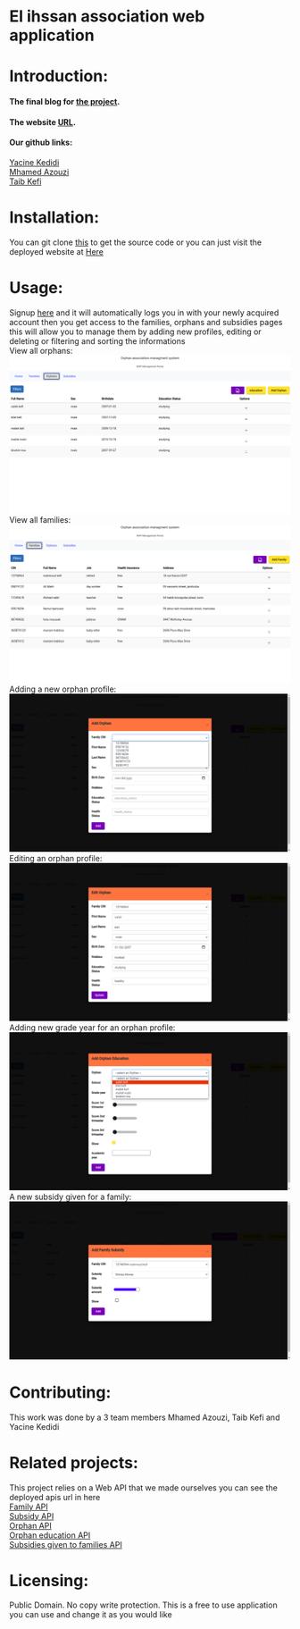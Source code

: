# El ihssan association web application
# Introduction:
#### The final blog for [the project](https://www.linkedin.com/pulse/introduction-yacine-kedidi/?trackingId=6U1%2F%2Bah0WxA10cgTxhbOdw%3D%3D "Here").
#### The website [URL](https://orphan-association.web.app/ "url").
#### Our github links:  
[Yacine Kedidi](https://github.com/yacinekedidi/ "GitHub")  
[Mhamed Azouzi](https://github.com/hunterxx0 "GitHub")  
[Taib Kefi](https://github.com/kefitaib "GitHub")  
# Installation:  
You can git clone [this](https://github.com/yacinekedidi/django_app.git "this") to get the source code or you can just visit the deployed website at [Here](https://orphan-association.web.app/ "Here")  
# Usage:  
Signup [here](https://orphan-association.web.app/register "here") and it will automatically logs you in with your newly acquired account
then you get access to the families, orphans and subsidies pages this will allow you to manage them by adding new profiles, editing or deleting or filtering and sorting the informations  
View all orphans:
[![](https://github.com/yacinekedidi/django_app/blob/main/images/orphans_list.png)](https://github.com/yacinekedidi/django_app/blob/main/images/orphans_list.png)
View all families:
[![](https://github.com/yacinekedidi/django_app/blob/main/images/families_list.png)](https://github.com/yacinekedidi/django_app/blob/main/images/families_list.png)
Adding a new orphan profile:
[![](https://github.com/yacinekedidi/django_app/blob/main/images/adding-an-orphan-to-a-family.png)](https://github.com/yacinekedidi/django_app/blob/main/images/adding-an-orphan-to-a-family.png)
Editing an orphan profile:
[![](https://github.com/yacinekedidi/django_app/blob/main/images/editing-an-orphan.png)](https://github.com/yacinekedidi/django_app/blob/main/images/editing-an-orphan.png)
Adding new grade year for an orphan profile:
[![](https://github.com/yacinekedidi/django_app/blob/main/images/adding-education-year-for-an-orphan.png)](https://github.com/yacinekedidi/django_app/blob/main/images/adding-education-year-for-an-orphan.png)
A new subsidy given for a family:
[![](https://github.com/yacinekedidi/django_app/blob/main/images/giving-a-subsidy-to-a-family.png)](https://github.com/yacinekedidi/django_app/blob/main/images/giving-a-subsidy-to-a-family.png)

# Contributing:  
This work was done by a 3 team members Mhamed Azouzi, Taib Kefi and Yacine Kedidi

# Related projects:  
This project relies on a Web API that we made ourselves you can see the deployed apis url in here  
[Family API](https://orph-assoc-api.herokuapp.com/family/ "family API")  
[Subsidy API](https://orph-assoc-api.herokuapp.com/subsidy/ "subsidy API")  
[Orphan API](https://orph-assoc-api.herokuapp.com/orphan/ "orphan API")  
[Orphan education API](https://orph-assoc-api.herokuapp.com/orphaneducation/ "orphan education API")  
[Subsidies given to families API](https://orph-assoc-api.herokuapp.com/familysubsidy/ "subsidies given to families API")  

# Licensing:  
Public Domain. No copy write protection. 
This is a free to use application you can use and change it as you would like




